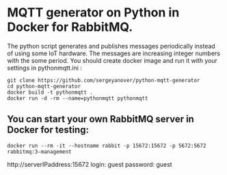 # MQTT generator on Python in Docker for RabbitMQ.

The python script generates and publishes messages periodically instead of using some IoT hardware. 
The messages are increasing integer numbers with the some period.
You should create docker image and run it with your settings in pythonmqtt.ini :

    git clone https://github.com/sergeyanover/python-mqtt-generator
    cd python-mqtt-generator
    docker build -t pythonmqtt .
    docker run -d -rm --name=pythonmqtt pythonmqtt

## You can start your own RabbitMQ server in Docker for testing:

    docker run --rm -it --hostname rabbit -p 15672:15672 -p 5672:5672 rabbitmq:3-management

http://serverIPaddress:15672
login: guest
password: guest
